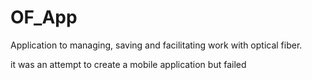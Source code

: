 # OF_App
Application to managing, saving and facilitating work with optical fiber.

it was an attempt to create a mobile application but failed
